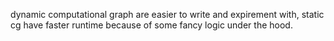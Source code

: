dynamic computational graph are easier to write and expirement with, static cg have faster runtime because of some fancy logic under the hood.
